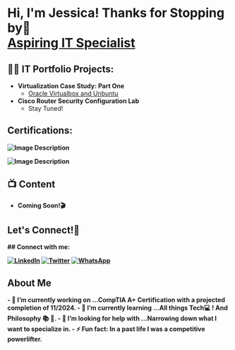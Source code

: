 <h1>Hi, I'm Jessica! Thanks for Stopping by🙂 <br/><a href="https://github.com/JBIT-28">Aspiring IT Specialist</a>
<h2>👨‍💻 IT Portfolio Projects:</h2>

- <b>Virtualization Case Study: Part One</b>
  - [Oracle Virtualbox and Unbuntu](https://acrobat.adobe.com/id/urn:aaid:sc:va6c2:c1f7eed1-5bcc-4927-867f-bcf5f47619ea)
- <b>Cisco Router Security Configuration Lab</b>
  - Stay Tuned! <b>

<h2>Certifications:</h2>

![Image Description](https://imgur.com/rNcOP2F.jpeg)

![Image Description](https://imgur.com/r3rdLme.jpg)







<h2>📺 Content </h2>

- Coming Soon!🎬

<h2>Let's Connect!📱 </h2>
## Connect with me:

[![LinkedIn](https://img.shields.io/badge/LinkedIn-0077B5?style=for-the-badge&logo=linkedin&logoColor=white)](https://www.linkedin.com/in/jessica-b-41a42a91)
[![Twitter](https://img.shields.io/badge/Twitter-1DA1F2?style=for-the-badge&logo=twitter&logoColor=white)](https://x.com/NavigatingTech)
[![WhatsApp](https://img.shields.io/badge/WhatsApp-25D366?style=for-the-badge&logo=whatsapp&logoColor=white)](https://wa.me/13147997767)




<h2>About Me </h2>
- 🔭 I’m currently working on ...CompTIA A+ Certification with a projected completion of 11/2024.
- 🌱 I’m currently learning ...All things Tech💻 ! And Philosophy 📚 💭.
- 🤔 I’m looking for help with ...Narrowing down what I want to specialize in.
- ⚡ Fun fact: In a past life I was a competitive powerlifter.

